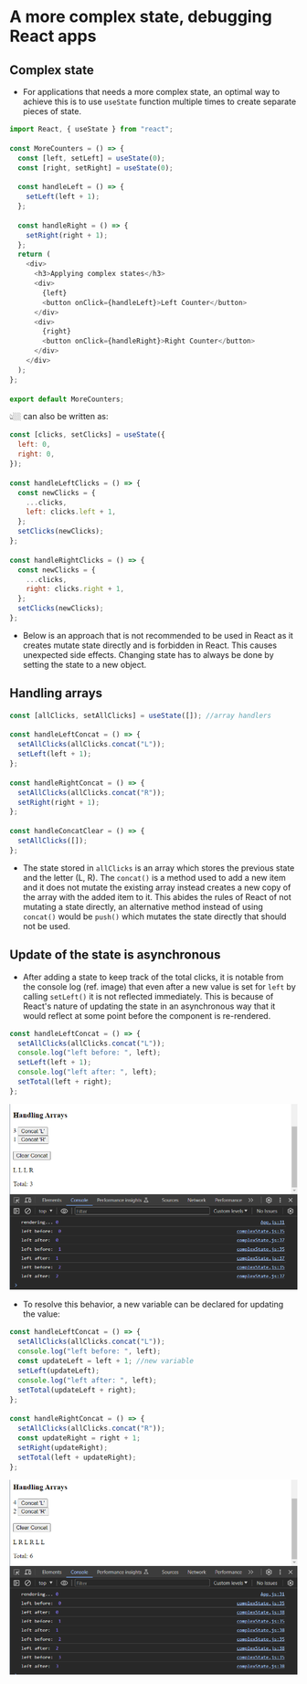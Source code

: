 # A more complex state, debugging React apps

## Complex state

- For applications that needs a more complex state, an optimal way to achieve this is to use `useState` function multiple times to create separate pieces of state.

```js
import React, { useState } from "react";

const MoreCounters = () => {
  const [left, setLeft] = useState(0);
  const [right, setRight] = useState(0);

  const handleLeft = () => {
    setLeft(left + 1);
  };

  const handleRight = () => {
    setRight(right + 1);
  };
  return (
    <div>
      <h3>Applying complex states</h3>
      <div>
        {left}
        <button onClick={handleLeft}>Left Counter</button>
      </div>
      <div>
        {right}
        <button onClick={handleRight}>Right Counter</button>
      </div>
    </div>
  );
};

export default MoreCounters;
```

👆🏼 can also be written as:

```js
const [clicks, setClicks] = useState({
  left: 0,
  right: 0,
});

const handleLeftClicks = () => {
  const newClicks = {
    ...clicks,
    left: clicks.left + 1,
  };
  setClicks(newClicks);
};

const handleRightClicks = () => {
  const newClicks = {
    ...clicks,
    right: clicks.right + 1,
  };
  setClicks(newClicks);
};
```

- Below is an approach that is not recommended to be used in React as it creates mutate state directly and is forbidden in React. This causes unexpected side effects. Changing state has to always be done by setting the state to a new object.

## Handling arrays

```js
const [allClicks, setAllClicks] = useState([]); //array handlers

const handleLeftConcat = () => {
  setAllClicks(allClicks.concat("L"));
  setLeft(left + 1);
};

const handleRightConcat = () => {
  setAllClicks(allClicks.concat("R"));
  setRight(right + 1);
};

const handleConcatClear = () => {
  setAllClicks([]);
};
```

- The state stored in `allClicks` is an array which stores the previous state and the letter (L, R). The `concat()` is a method used to add a new item and it does not mutate the existing array instead creates a new copy of the array with the added item to it. This abides the rules of React of not mutating a state directly, an alternative method instead of using `concat()` would be `push()` which mutates the state directly that should not be used.

## Update of the state is asynchronous

- After adding a state to keep track of the total clicks, it is notable from the console log (ref. image) that even after a new value is set for `left` by calling `setLeft()` it is not reflected immediately. This is because of React's nature of updating the state in an asynchronous way that it would reflect at some point before the component is re-rendered.

```js
const handleLeftConcat = () => {
  setAllClicks(allClicks.concat("L"));
  console.log("left before: ", left);
  setLeft(left + 1);
  console.log("left after: ", left);
  setTotal(left + right);
};
```

![State update in React happens asynchronously](asynchronous-state-update-react.png)

- To resolve this behavior, a new variable can be declared for updating the value:

```js
const handleLeftConcat = () => {
  setAllClicks(allClicks.concat("L"));
  console.log("left before: ", left);
  const updateLeft = left + 1; //new variable
  setLeft(updateLeft);
  console.log("left after: ", left);
  setTotal(updateLeft + right);
};

const handleRightConcat = () => {
  setAllClicks(allClicks.concat("R"));
  const updateRight = right + 1;
  setRight(updateRight);
  setTotal(left + updateRight);
};
```

![Fix for React's asynchronous state behavior](asynchronous-state-update-react-fix.png)
